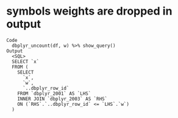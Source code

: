 # symbols weights are dropped in output

    Code
      dbplyr_uncount(df, w) %>% show_query()
    Output
      <SQL>
      SELECT `x`
      FROM (
        SELECT
          `x`,
          `w`,
          `..dbplyr_row_id`
        FROM `dbplyr_2001` AS `LHS`
        INNER JOIN `dbplyr_2003` AS `RHS`
        ON (`RHS`.`..dbplyr_row_id` <= `LHS`.`w`)
      )

